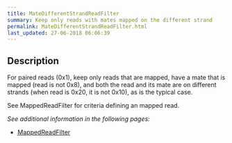 ```yaml
---
title: MateDifferentStrandReadFilter
summary: Keep only reads with mates mapped on the different strand
permalink: MateDifferentStrandReadFilter.html
last_updated: 27-06-2018 06:06:39
---
```



## Description

For paired reads (0x1), keep only reads that are mapped, have a mate that is mapped (read is not 0x8), and both
 the read and its mate are on different strands (when read is 0x20, it is not 0x10), as is the typical case.

 <p>See MappedReadFilter for criteria defining an mapped read.</p>

<i>See additional information in the following pages:</i>

- [MappedReadFilter](MappedReadFilter.html)

